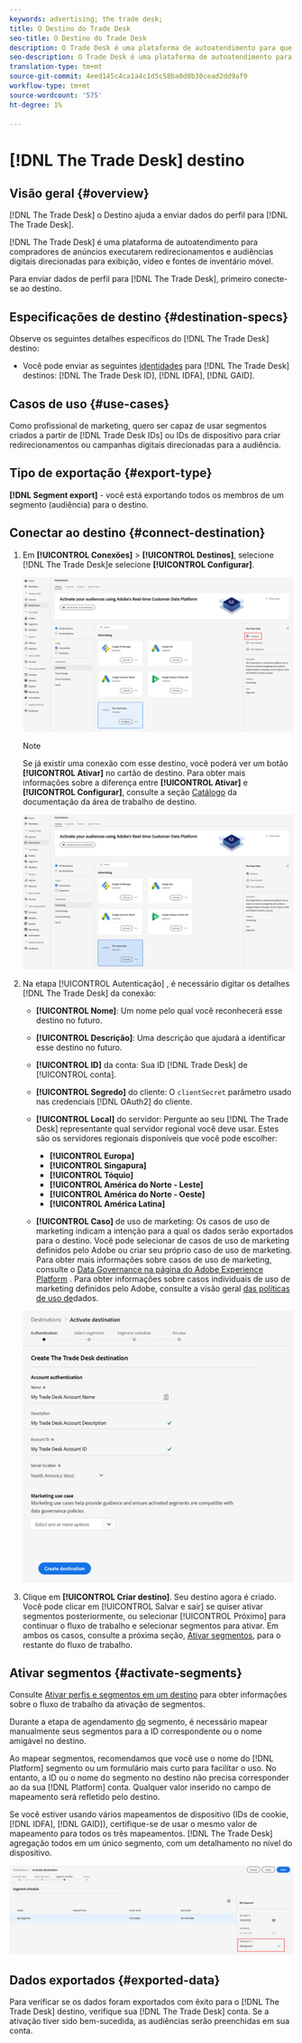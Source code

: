 ```yaml
---
keywords: advertising; the trade desk;
title: O Destino do Trade Desk
seo-title: O Destino do Trade Desk
description: O Trade Desk é uma plataforma de autoatendimento para que os compradores de anúncios executem redirecionamentos e campanhas digitais direcionadas para audiência em fontes de vídeo, vídeo e inventário móvel.
seo-description: O Trade Desk é uma plataforma de autoatendimento para que os compradores de anúncios executem redirecionamentos e campanhas digitais direcionadas para audiência em fontes de vídeo, vídeo e inventário móvel.
translation-type: tm+mt
source-git-commit: 4eed145c4ca1a4c1d5c58ba0d0b30cead2dd9af9
workflow-type: tm+mt
source-wordcount: '575'
ht-degree: 1%

---
```



# [!DNL The Trade Desk] destino

## Visão geral {#overview}

[!DNL The Trade Desk] o Destino ajuda a enviar dados do perfil para [!DNL The Trade Desk].

[!DNL The Trade Desk] é uma plataforma de autoatendimento para compradores de anúncios executarem redirecionamentos e audiências digitais direcionadas para exibição, vídeo e fontes de inventário móvel.

Para enviar dados de perfil para [!DNL The Trade Desk], primeiro conecte-se ao destino.

## Especificações de destino {#destination-specs}

Observe os seguintes detalhes específicos do [!DNL The Trade Desk] destino:

* Você pode enviar as seguintes [identidades](../../identity-service/namespaces.md) para [!DNL The Trade Desk] destinos: [!DNL The Trade Desk ID], [!DNL IDFA], [!DNL GAID].

## Casos de uso {#use-cases}

Como profissional de marketing, quero ser capaz de usar segmentos criados a partir de [!DNL Trade Desk IDs] ou IDs de dispositivo para criar redirecionamentos ou campanhas digitais direcionadas para a audiência.

## Tipo de exportação {#export-type}

**[!DNL Segment export]** - você está exportando todos os membros de um segmento (audiência) para o destino.

## Conectar ao destino {#connect-destination}

1. Em **[!UICONTROL Conexões]** > **[!UICONTROL Destinos]**, selecione [!DNL The Trade Desk]e selecione **[!UICONTROL Configurar]**.

   ![Configurar O Destino Do Trade Desk](assets/tradedesk-destination-configure.png)

   >[!NOTE]
   >
   >Se já existir uma conexão com esse destino, você poderá ver um botão **[!UICONTROL Ativar]** no cartão de destino. Para obter mais informações sobre a diferença entre **[!UICONTROL Ativar]** e **[!UICONTROL Configurar]**, consulte a seção [Catálogo](../destinations/destinations-workspace.md#catalog) da documentação da área de trabalho de destino.
   >
   >![Ativar O Destino Do Trade Desk](assets/tradedesk-destination-activate.png)

1. Na etapa [!UICONTROL Autenticação] , é necessário digitar os detalhes [!DNL The Trade Desk] da conexão:

   * **[!UICONTROL Nome]**: Um nome pelo qual você reconhecerá esse destino no futuro.
   * **[!UICONTROL Descrição]**: Uma descrição que ajudará a identificar esse destino no futuro.
   * **[!UICONTROL ID]** da conta: Sua ID [!DNL Trade Desk] de [!UICONTROL conta].
   * **[!UICONTROL Segredo]** do cliente: O `clientSecret` parâmetro usado nas credenciais [!DNL OAuth2] do cliente.
   * **[!UICONTROL Local]** do servidor: Pergunte ao seu [!DNL The Trade Desk] representante qual servidor regional você deve usar. Estes são os servidores regionais disponíveis que você pode escolher:

      * **[!UICONTROL Europa]**
      * **[!UICONTROL Singapura]**
      * **[!UICONTROL Tóquio]**
      * **[!UICONTROL América do Norte - Leste]**
      * **[!UICONTROL América do Norte - Oeste]**
      * **[!UICONTROL América Latina]**
   * **[!UICONTROL Caso]** de uso de marketing: Os casos de uso de marketing indicam a intenção para a qual os dados serão exportados para o destino. Você pode selecionar de casos de uso de marketing definidos pelo Adobe ou criar seu próprio caso de uso de marketing. Para obter mais informações sobre casos de uso de marketing, consulte o [Data Governance na página do Adobe Experience Platform](../privacy/data-governance-overview.md#destinations) . Para obter informações sobre casos individuais de uso de marketing definidos pelo Adobe, consulte a visão geral [das políticas de uso de](../../data-governance/policies/overview.md#core-actions)dados.

   ![Etapa de autenticação do Trade Desk](assets/tradedesk-destination-authentication.png)

1. Clique em **[!UICONTROL Criar destino]**. Seu destino agora é criado. Você pode clicar em [!UICONTROL Salvar e sair] se quiser ativar segmentos posteriormente, ou selecionar [!UICONTROL Próximo] para continuar o fluxo de trabalho e selecionar segmentos para ativar. Em ambos os casos, consulte a próxima seção, [Ativar segmentos](#activate-segments), para o restante do fluxo de trabalho.

## Ativar segmentos {#activate-segments}

Consulte [Ativar perfis e segmentos em um destino](activate-destinations.md#select-attributes) para obter informações sobre o fluxo de trabalho da ativação de segmentos.

Durante a etapa de agendamento [do](activate-destinations.md#segment-schedule) segmento, é necessário mapear manualmente seus segmentos para a ID correspondente ou o nome amigável no destino.

Ao mapear segmentos, recomendamos que você use o nome do [!DNL Platform] segmento ou um formulário mais curto para facilitar o uso. No entanto, a ID ou o nome do segmento no destino não precisa corresponder ao da sua [!DNL Platform] conta. Qualquer valor inserido no campo de mapeamento será refletido pelo destino.

Se você estiver usando vários mapeamentos de dispositivo (IDs de cookie, [!DNL IDFA], [!DNL GAID]), certifique-se de usar o mesmo valor de mapeamento para todos os três mapeamentos. [!DNL The Trade Desk] agregação todos em um único segmento, com um detalhamento no nível do dispositivo.

![ID de mapeamento de segmento](assets/segment-mapping-id.png)


## Dados exportados {#exported-data}

Para verificar se os dados foram exportados com êxito para o [!DNL The Trade Desk] destino, verifique sua [!DNL The Trade Desk] conta. Se a ativação tiver sido bem-sucedida, as audiências serão preenchidas em sua conta.
